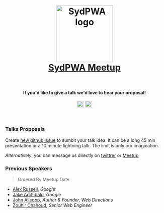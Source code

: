 <h1 align="center">
<a href="https://www.meetup.com/Sydney-Progressive-Web-Apps-SydPWA/" target="_blank">
    <img src="https://github.com/zouhir/talks/blob/master/media/sydpwa_logo.png?raw=true" alt="SydPWA logo" width="180" />
<br>
SydPWA Meetup
</a>
<br>
<br>
</h1>

<h4 align="center">If you'd like to give a talk we'd love to hear your proposal!</h4>

<p align="center">
    <img src="https://github.com/zouhir/talks/blob/master/media/women_who_code_badge.png?raw=true" alt="Supporting Women Who Code" height="22" />
    <img src="https://github.com/zouhir/talks/blob/master/media/first_time_speaker_badge.png?raw=true" alt="Supporting 1st Time Speakers" height="22" />
</p>
<br>

### Talks Proposals

Create [new github issue](https://github.com/SydPWA/talks/issues/new) to sumbit your talk idea. It can be a long 45 min presentation or a 10 minute lightning talk. The limit is only our imagination.

_Alternatively_, you can message us directly on [twittrer](https://twitter.com/sydpwa) or [Meetup](https://www.meetup.com/Sydney-Progressive-Web-Apps-SydPWA/)


### Previous Speakers

> Ordered By Meetup Date

- [Alex Russell](https://twitter.com/slightlylate), _Google_
- [Jake Archibald](https://twitter.com/jaffathecake), _Google_
- [John Allsopp](https://twitter.com/johnallsopp), _Author & Founder, Web Directions_
- [Zouhir Chahoud](https://twitter.com/_zouhir), _Senior Web Engineer_


